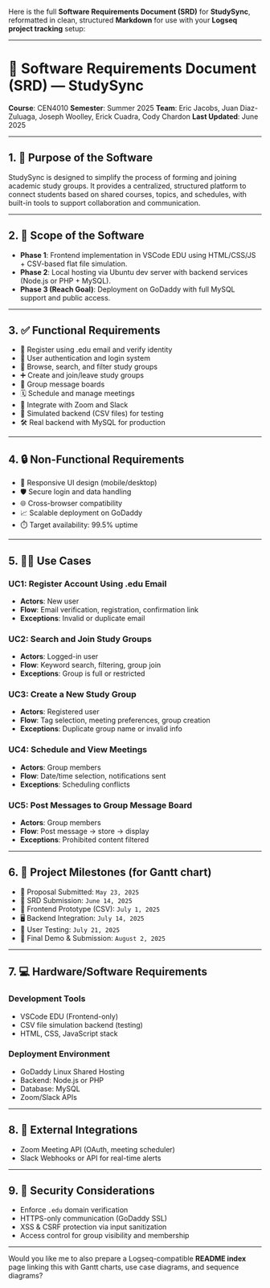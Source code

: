 Here is the full **Software Requirements Document (SRD)** for **StudySync**, reformatted in clean, structured **Markdown** for use with your **Logseq project tracking** setup:

---

# 📄 Software Requirements Document (SRD) — StudySync

**Course**: CEN4010
**Semester**: Summer 2025
**Team**: Eric Jacobs, Juan Diaz-Zuluaga, Joseph Woolley, Erick Cuadra, Cody Chardon
**Last Updated**: June 2025

---

## 1. 📌 Purpose of the Software

StudySync is designed to simplify the process of forming and joining academic study groups. It provides a centralized, structured platform to connect students based on shared courses, topics, and schedules, with built-in tools to support collaboration and communication.

---

## 2. 🔎 Scope of the Software

* **Phase 1**: Frontend implementation in VSCode EDU using HTML/CSS/JS + CSV-based flat file simulation.
* **Phase 2**: Local hosting via Ubuntu dev server with backend services (Node.js or PHP + MySQL).
* **Phase 3 (Reach Goal)**: Deployment on GoDaddy with full MySQL support and public access.

---

## 3. ✅ Functional Requirements

* 📧 Register using .edu email and verify identity
* 🔐 User authentication and login system
* 🧭 Browse, search, and filter study groups
* ➕ Create and join/leave study groups
* 💬 Group message boards
* 🗓️ Schedule and manage meetings
* 🔌 Integrate with Zoom and Slack
* 📁 Simulated backend (CSV files) for testing
* 🛠️ Real backend with MySQL for production

---

## 4. 🔒 Non-Functional Requirements

* 🎯 Responsive UI design (mobile/desktop)
* 🛡️ Secure login and data handling
* 🌐 Cross-browser compatibility
* 📈 Scalable deployment on GoDaddy
* ⏱️ Target availability: 99.5% uptime

---

## 5. 🙋‍♂️ Use Cases

### UC1: Register Account Using .edu Email

* **Actors**: New user
* **Flow**: Email verification, registration, confirmation link
* **Exceptions**: Invalid or duplicate email

### UC2: Search and Join Study Groups

* **Actors**: Logged-in user
* **Flow**: Keyword search, filtering, group join
* **Exceptions**: Group is full or restricted

### UC3: Create a New Study Group

* **Actors**: Registered user
* **Flow**: Tag selection, meeting preferences, group creation
* **Exceptions**: Duplicate group name or invalid info

### UC4: Schedule and View Meetings

* **Actors**: Group members
* **Flow**: Date/time selection, notifications sent
* **Exceptions**: Scheduling conflicts

### UC5: Post Messages to Group Message Board

* **Actors**: Group members
* **Flow**: Post message → store → display
* **Exceptions**: Prohibited content filtered

---

## 6. 📅 Project Milestones (for Gantt chart)

* 📝 Proposal Submitted: `May 23, 2025`
* 📄 SRD Submission: `June 14, 2025`
* 🧪 Frontend Prototype (CSV): `July 1, 2025`
* 🖥️ Backend Integration: `July 14, 2025`
* 👥 User Testing: `July 21, 2025`
* 🚀 Final Demo & Submission: `August 2, 2025`

---

## 7. 💻 Hardware/Software Requirements

### Development Tools

* VSCode EDU (Frontend-only)
* CSV file simulation backend (testing)
* HTML, CSS, JavaScript stack

### Deployment Environment

* GoDaddy Linux Shared Hosting
* Backend: Node.js or PHP
* Database: MySQL
* Zoom/Slack APIs

---

## 8. 🔗 External Integrations

* Zoom Meeting API (OAuth, meeting scheduler)
* Slack Webhooks or API for real-time alerts

---

## 9. 🔐 Security Considerations

* Enforce `.edu` domain verification
* HTTPS-only communication (GoDaddy SSL)
* XSS & CSRF protection via input sanitization
* Access control for group visibility and membership

---

Would you like me to also prepare a Logseq-compatible **README index** page linking this with Gantt charts, use case diagrams, and sequence diagrams?
